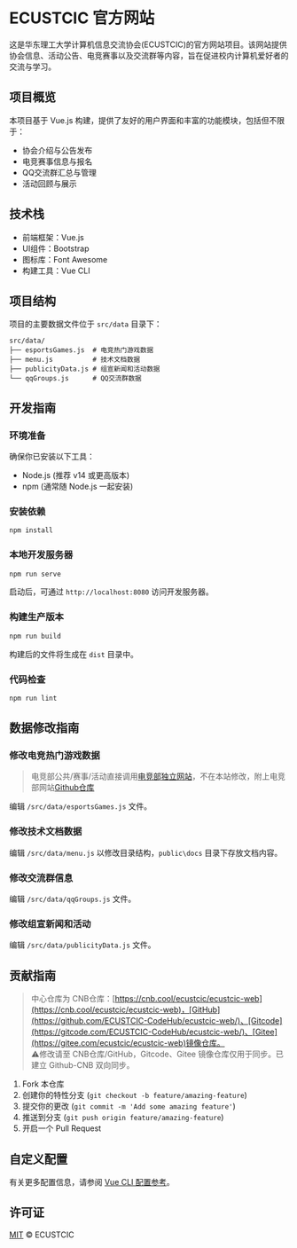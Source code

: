 # ECUSTCIC 官方网站

这是华东理工大学计算机信息交流协会(ECUSTCIC)的官方网站项目。该网站提供协会信息、活动公告、电竞赛事以及交流群等内容，旨在促进校内计算机爱好者的交流与学习。

## 项目概览

本项目基于 Vue.js 构建，提供了友好的用户界面和丰富的功能模块，包括但不限于：

- 协会介绍与公告发布
- 电竞赛事信息与报名
- QQ交流群汇总与管理
- 活动回顾与展示

## 技术栈

- 前端框架：Vue.js
- UI组件：Bootstrap
- 图标库：Font Awesome
- 构建工具：Vue CLI

## 项目结构

项目的主要数据文件位于 `src/data` 目录下：

```
src/data/
├── esportsGames.js  # 电竞热门游戏数据
├── menu.js          # 技术文档数据
├── publicityData.js # 组宣新闻和活动数据
└── qqGroups.js      # QQ交流群数据
```

## 开发指南

### 环境准备

确保你已安装以下工具：
- Node.js (推荐 v14 或更高版本)
- npm (通常随 Node.js 一起安装)

### 安装依赖

```bash
npm install
```

### 本地开发服务器

```bash
npm run serve
```

启动后，可通过 `http://localhost:8080` 访问开发服务器。

### 构建生产版本

```bash
npm run build
```

构建后的文件将生成在 `dist` 目录中。

### 代码检查

```bash
npm run lint
```

## 数据修改指南

### 修改电竞热门游戏数据

> 电竞部公共/赛事/活动直接调用[电竞部独立网站](https://ecustegame.top/)，不在本站修改，附上电竞部网站[Github仓库](https://github.com/hearthewind9/ecustegame-website)

编辑 `/src/data/esportsGames.js` 文件。

### 修改技术文档数据

编辑 `/src/data/menu.js` 以修改目录结构，`public\docs` 目录下存放文档内容。

### 修改交流群信息

编辑 `/src/data/qqGroups.js` 文件。

### 修改组宣新闻和活动

编辑 `/src/data/publicityData.js` 文件。

## 贡献指南

> 中心仓库为 CNB仓库：[https://cnb.cool/ecustcic/ecustcic-web](https://cnb.cool/ecustcic/ecustcic-web)，[GitHub](https://github.com/ECUSTCIC-CodeHub/ecustcic-web/)、[Gitcode](https://gitcode.com/ECUSTCIC-CodeHub/ecustcic-web/)、[Gitee](https://gitee.com/ecustcic/ecustcic-web)镜像仓库。  
⚠️修改请至 CNB仓库/GitHub，Gitcode、Gitee 镜像仓库仅用于同步。已建立 Github-CNB 双向同步。

1. Fork 本仓库
2. 创建你的特性分支 (`git checkout -b feature/amazing-feature`)
3. 提交你的更改 (`git commit -m 'Add some amazing feature'`)
4. 推送到分支 (`git push origin feature/amazing-feature`)
5. 开启一个 Pull Request

## 自定义配置

有关更多配置信息，请参阅 [Vue CLI 配置参考](https://cli.vuejs.org/config/)。

## 许可证

[MIT](LICENSE) © ECUSTCIC